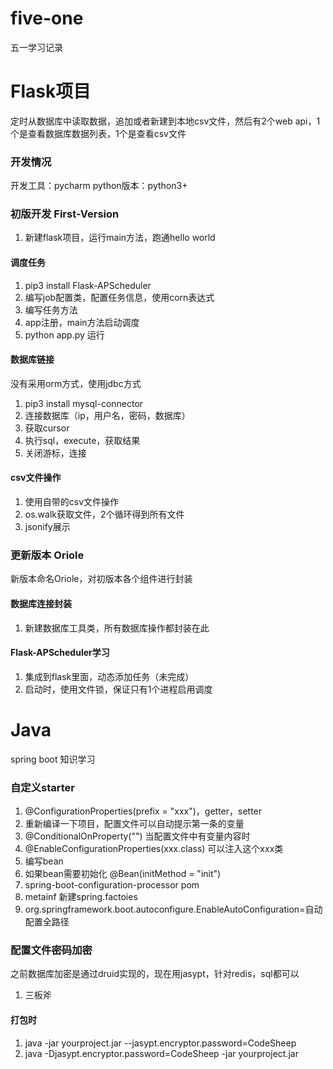 # five-one
五一学习记录
# Flask项目
定时从数据库中读取数据，追加或者新建到本地csv文件，然后有2个web api，1个是查看数据库数据列表，1个是查看csv文件
### 开发情况
开发工具：pycharm
python版本：python3+
### 初版开发 First-Version
1. 新建flask项目，运行main方法，跑通hello world
#### 调度任务
1. pip3 install Flask-APScheduler
2. 编写job配置类，配置任务信息，使用corn表达式
3. 编写任务方法
4. app注册，main方法启动调度
5. python app.py 运行
#### 数据库链接
没有采用orm方式，使用jdbc方式
1. pip3 install mysql-connector
2. 连接数据库（ip，用户名，密码，数据库）
3. 获取cursor
4. 执行sql，execute，获取结果
5. 关闭游标，连接
#### csv文件操作
1. 使用自带的csv文件操作
2. os.walk获取文件，2个循环得到所有文件
3. jsonify展示
### 更新版本 Oriole
新版本命名Oriole，对初版本各个组件进行封装
#### 数据库连接封装
1. 新建数据库工具类，所有数据库操作都封装在此
#### Flask-APScheduler学习
1. 集成到flask里面，动态添加任务（未完成）
2. 启动时，使用文件锁，保证只有1个进程启用调度
# Java
spring boot 知识学习
### 自定义starter
1. @ConfigurationProperties(prefix = "xxx")，getter，setter
2. 重新编译一下项目，配置文件可以自动提示第一条的变量
3. @ConditionalOnProperty("") 当配置文件中有变量内容时
4. @EnableConfigurationProperties(xxx.class) 可以注入这个xxx类
5. 编写bean
6. 如果bean需要初始化 @Bean(initMethod = "init")
7. spring-boot-configuration-processor pom
8. metainf 新建spring.factoies
9. org.springframework.boot.autoconfigure.EnableAutoConfiguration=自动配置全路径
### 配置文件密码加密
之前数据库加密是通过druid实现的，现在用jasypt，针对redis，sql都可以
1. 三板斧
#### 打包时
1. java -jar yourproject.jar --jasypt.encryptor.password=CodeSheep
2. java -Djasypt.encryptor.password=CodeSheep -jar yourproject.jar

